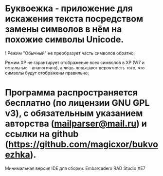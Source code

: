﻿Буквоежка - приложение для искажения текста посредством замены символов в нём на похожие символы Unicode.
==========
! Режим "Обычный" не преобразует часть символов обратно;

Режим XP не гарантирует отображение всех символов в XP (W7 и остальные - аналогично), а лишь повышают вероятность того, что символы будут отображены правильно;

Программа распространяется бесплатно (по лицензии GNU GPL v3), с обязательным указанием авторства (mailparser@mail.ru) и ссылки на github
(https://github.com/magicxor/bukvoezhka).
==========
Минимальная версия IDE для сборки: Embarcadero RAD Studio XE7